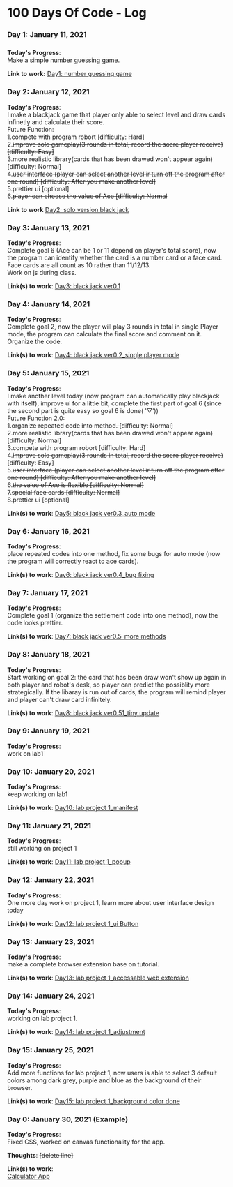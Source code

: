 # 100 Days Of Code - Log

### Day 1: January 11, 2021 
##### 
 
**Today's Progress**: <Br/>
Make a simple number guessing game.

**Link to work:** 
[Day1: number guessing game](https://github.com/zhrxxxx/100-day-of-code-files/blob/main/day1.java)


### Day 2: January 12, 2021 

**Today's Progress**: <Br/>
I make a blackjack game that player only able to select level and draw cards infinetly and calculate their score. <Br/>
Future Function: <Br/>
1.compete with program robort [difficulty: Hard] <Br/>
2.<del>improve solo gameplay(3 rounds in total, record the socre player receive) [difficulty: Easy]</del><Br/>
3.more realistic library(cards that has been drawed won't appear again) [difficulty: Normal]<Br/>
4.<del>user interface (player can select another level ir turn off the program after one round) [difficulty: After you make another level]</del><Br/>
5.prettier ui [optional]<Br/>
6.<del>player can choose the value of Ace [difficulty: Normal</del>

**Link to work**
[Day2: solo version black jack](https://github.com/zhrxxxx/100-day-of-code-files/blob/main/day2.java)


### Day 3: January 13, 2021 

**Today's Progress**: <Br/>
Complete goal 6 (Ace can be 1 or 11 depend on player's total score), now the program can identify whether the card is a number card or a face card. Face cards are all count as 10 rather than 11/12/13.<Br/>
Work on js during class.

**Link(s) to work**: 
[Day3: black jack ver0.1](https://github.com/zhrxxxx/100-day-of-code-java-files/blob/main/day3.java)


### Day 4: January 14, 2021 

**Today's Progress**: <Br/>
Complete goal 2, now the player will play 3 rounds in total in single Player mode, the program can calculate the final score and comment on it. Organize the code.

**Link(s) to work**: 
[Day4: black jack ver0.2_single player mode](https://github.com/zhrxxxx/100-day-of-code-files/blob/main/day4.java)

### Day 5: January 15, 2021 

**Today's Progress**: <Br/>
I make another level today (now program can automatically play blackjack with itself), improve ui for a little bit, complete the first part of goal 6 (since the second part is quite easy so goal 6 is done( ‵▽′))<Br/>
Future Function 2.0: <Br/>
1.<del>organize repeated code into method. [difficulty: Normal]</del><Br/>
2.more realistic library(cards that has been drawed won't appear again) [difficulty: Normal]<Br/>
3.compete with program robort [difficulty: Hard] <Br/>
4.<del>improve solo gameplay(3 rounds in total, record the socre player receive) [difficulty: Easy]</del><Br/>
5.<del>user interface (player can select another level ir turn off the program after one round) [difficulty: After you make another level]</del><Br/>
6.<del>the value of Ace is flexible [difficulty: Normal]</del><Br/>
7.<del>special face cards [difficulty: Normal]</del><Br/>
8.prettier ui [optional]<Br/>


**Link(s) to work**: 
[Day5: black jack ver0.3_auto mode](https://github.com/zhrxxxx/100-day-of-code-files/blob/main/day5.java)


### Day 6: January 16, 2021 

**Today's Progress**: <Br/>
place repeated codes into one method, fix some bugs for auto mode (now the program will correctly react to ace cards).<Br/>

**Link(s) to work**: 
[Day6: black jack ver0.4_bug fixing](https://github.com/zhrxxxx/100-day-of-code-files/blob/main/day6.java)


### Day 7: January 17, 2021 

**Today's Progress**: <Br/>
Complete goal 1 (organize the settlement code into one method), now the code looks prettier.<Br/>

**Link(s) to work**: 
[Day7: black jack ver0.5_more methods](https://github.com/zhrxxxx/100-day-of-code-files/blob/main/day7.java)


### Day 8: January 18, 2021 

**Today's Progress**: <Br/>
Start working on goal 2: the card that has been draw won't show up again in both player and robot's desk, so player can predict the possiblity more strategically. If the libaray is run out of cards, the program will remind player and player can't draw card infinitely.<Br/>

**Link(s) to work**: 
[Day8: black jack ver0.51_tiny update](https://github.com/zhrxxxx/100-day-of-code-files/blob/main/day8.java)


### Day 9: January 19, 2021 

**Today's Progress**: <Br/>
work on lab1<Br/>
 

### Day 10: January 20, 2021 

**Today's Progress**: <Br/>
keep working on lab1<Br/>

**Link(s) to work**: 
[Day10: lab project 1_manifest](https://github.com/zhrxxxx/100-day-of-code-files/blob/main/day10.json)


### Day 11: January 21, 2021 

**Today's Progress**: <Br/>
still working on project 1<Br/>


**Link(s) to work**: 
[Day11: lab project 1_popup](https://github.com/zhrxxxx/100-day-of-code-files/blob/main/day11.html)


### Day 12: January 22, 2021 

**Today's Progress**: <Br/>
One more day work on project 1, learn more about user interface design today<Br/>


**Link(s) to work**: 
[Day12: lab project 1_ui Button](https://github.com/zhrxxxx/100-day-of-code-files/blob/main/day12.css)


### Day 13: January 23, 2021 

**Today's Progress**: <Br/>
make a complete browser extension base on tutorial.<Br/>


**Link(s) to work**: 
[Day13: lab project 1_accessable web extension](https://github.com/zhrxxxx/100-day-of-code-files/tree/main/day13)


### Day 14: January 24, 2021 

**Today's Progress**: <Br/>
working on lab project 1.<Br/>


**Link(s) to work**: 
[Day14: lab project 1_adjustment](https://github.com/zhrxxxx/100-day-of-code-files/tree/main/day14)



### Day 15: January 25, 2021 

**Today's Progress**: <Br/>
Add more functions for lab project 1, now users is able to select 3 default colors among dark grey, purple and blue as the background of their browser.<Br/>


**Link(s) to work**: 
[Day15: lab project 1_background color done](https://github.com/zhrxxxx/100-day-of-code-files/tree/main/day15)






### Day 0: January 30, 2021 (Example)

**Today's Progress**: <Br/>
Fixed CSS, worked on canvas functionality for the app.

**Thoughts**: <del>[delete line]</del>

**Link(s) to work**: <Br/>
[Calculator App](http://www.example.com)



